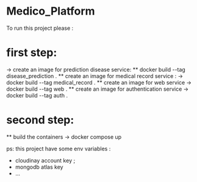 # Medico_Platform
To run this project please : 

# first step:
-> create an image for prediction disease service:
** docker build --tag disease_prediction .
** create an image for medical record service :
-> docker build --tag medical_record .
** create an image for web service 
-> docker build --tag web .
** create an image for authentication service 
-> docker build --tag auth .


# second step:
** build the  containers 
-> docker compose up

ps: this project have some env variables :
* cloudinay account key ;
* mongodb atlas key
* ...
